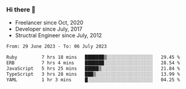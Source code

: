 ### Hi there 👋

- Freelancer since Oct, 2020
- Developer since July, 2017
- Structral Engineer since July, 2012

<!--START_SECTION:waka-->

```txt
From: 29 June 2023 - To: 06 July 2023

Ruby         7 hrs 18 mins   ███████▒░░░░░░░░░░░░░░░░░   29.45 %
ERB          7 hrs 4 mins    ███████░░░░░░░░░░░░░░░░░░   28.54 %
JavaScript   5 hrs 25 mins   █████▒░░░░░░░░░░░░░░░░░░░   21.84 %
TypeScript   3 hrs 28 mins   ███▒░░░░░░░░░░░░░░░░░░░░░   13.99 %
YAML         1 hr 3 mins     █░░░░░░░░░░░░░░░░░░░░░░░░   04.25 %
```

<!--END_SECTION:waka-->
